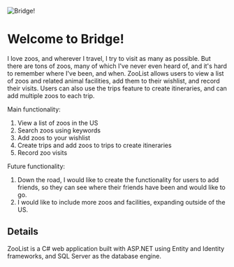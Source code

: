 ![Bridge!](/Capstone/wwwroot/images/ZooList-Screenshots.png)

# Welcome to Bridge!
I love zoos, and wherever I travel, I try to visit as many as possible. But there are tons of zoos, many of which I've never even heard of, and it's hard to remember where I've been, and when. ZooList allows users to view a list of zoos and related animal facilities, add them to their wishlist, and record their visits. Users can also use the trips feature to create itineraries, and can add multiple zoos to each trip.

<!-- [View Deployed Site](https://) -->

Main functionality:
1. View a list of zoos in the US
1. Search zoos using keywords
1. Add zoos to your wishlist
1. Create trips and add zoos to trips to create itineraries
1. Record zoo visits

Future functionality:
1. Down the road, I would like to create the functionality for users to add friends, so they can see where their friends have been and would like to go.
1. I would like to include more zoos and facilities, expanding outside of the US.

## Details
ZooList is a C# web application built with ASP.NET using Entity and Identity frameworks, and SQL Server as the database engine.

<!-- ## To Clone

-->